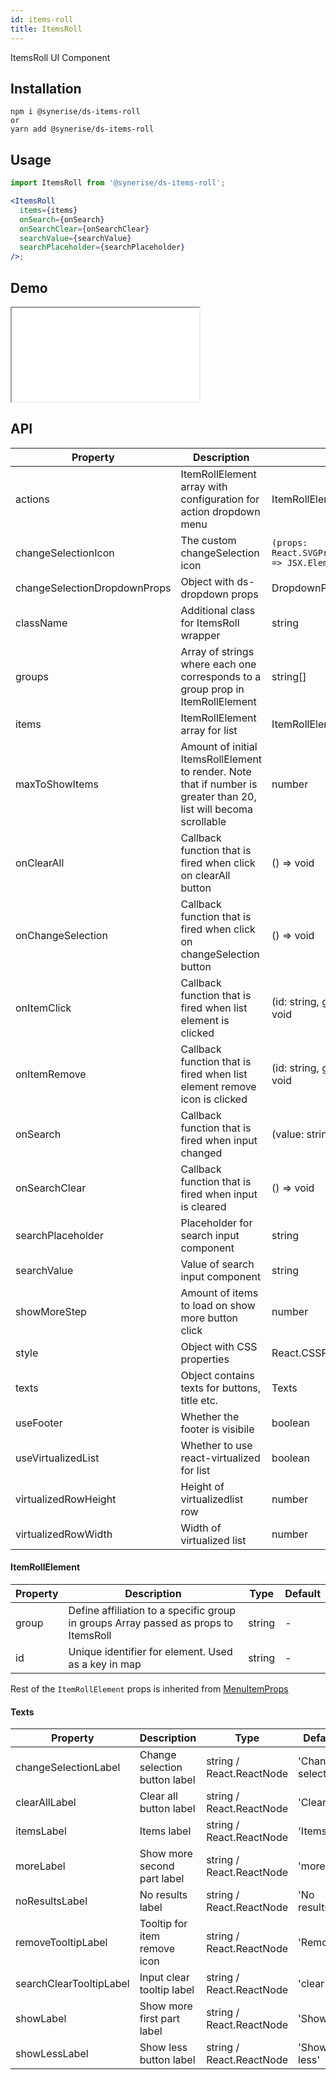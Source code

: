 ```yaml
---
id: items-roll
title: ItemsRoll
---
```


ItemsRoll UI Component

## Installation

```
npm i @synerise/ds-items-roll
or
yarn add @synerise/ds-items-roll
```

## Usage

```jsx
import ItemsRoll from '@synerise/ds-items-roll';

<ItemsRoll
  items={items}
  onSearch={onSearch}
  onSearchClear={onSearchClear}
  searchValue={searchValue}
  searchPlaceholder={searchPlaceholder}
/>;
```

## Demo

<iframe src="/storybook-static/iframe.html?id=components-items-roll--default"></iframe>

## API

| Property                     | Description                                                                                                       | Type                                                    | Default |
| ---------------------------- | ----------------------------------------------------------------------------------------------------------------- | ------------------------------------------------------- | ------- |
| actions                      | ItemRollElement array with configuration for action dropdown menu                                                 | ItemRollElement[]                                       | -       |
| changeSelectionIcon          | The custom changeSelection icon                                                                                   | `(props: React.SVGProps<SVGSVGElement>) => JSX.Element` | EditM   |
| changeSelectionDropdownProps | Object with ds-dropdown props                                                                                     | DropdownProps                                           |
| className                    | Additional class for ItemsRoll wrapper                                                                            | string                                                  | -       |
| groups                       | Array of strings where each one corresponds to a group prop in ItemRollElement                                    | string[]                                                | -       |
| items                        | ItemRollElement array for list                                                                                    | ItemRollElement[]                                       | -       |
| maxToShowItems               | Amount of initial ItemsRollElement to render. Note that if number is greater than 20, list will becoma scrollable | number                                                  | 10      |
| onClearAll                   | Callback function that is fired when click on clearAll button                                                     | () => void                                              | -       |
| onChangeSelection            | Callback function that is fired when click on changeSelection button                                              | () => void                                              | -       |
| onItemClick                  | Callback function that is fired when list element is clicked                                                      | (id: string, group?: string) => void                    | -       |
| onItemRemove                 | Callback function that is fired when list element remove icon is clicked                                          | (id: string, group?: string) => void                    | -       |
| onSearch                     | Callback function that is fired when input changed                                                                | (value: string) => void                                 | -       |
| onSearchClear                | Callback function that is fired when input is cleared                                                             | () => void                                              | -       |
| searchPlaceholder            | Placeholder for search input component                                                                            | string                                                  | -       |
| searchValue                  | Value of search input component                                                                                   | string                                                  | -       |
| showMoreStep                 | Amount of items to load on show more button click                                                                 | number                                                  | 10      |
| style                        | Object with CSS properties                                                                                        | React.CSSProperties                                     | -       |
| texts                        | Object contains texts for buttons, title etc.                                                                     | Texts                                                   | -       |
| useFooter                    | Whether the footer is visibile                                                                                    | boolean                                                 | -       |
| useVirtualizedList           | Whether to use react-virtualized for list                                                                         | boolean                                                 | `false` |
| virtualizedRowHeight         | Height of virtualizedlist row                                                                                     | number                                                  | 32px    |
| virtualizedRowWidth          | Width of virtualized list                                                                                         | number                                                  | -       |

#### ItemRollElement

| Property | Description                                                                         | Type   | Default |
| -------- | ----------------------------------------------------------------------------------- | ------ | ------- |
| group    | Define affiliation to a specific group in groups Array passed as props to ItemsRoll | string | -       |
| id       | Unique identifier for element. Used as a key in map                                 | string | -       |

Rest of the `ItemRollElement` props is inherited from [MenuItemProps](https://design.synerise.com/docs/components/menu#menuitemprops)

#### Texts

| Property                | Description                   | Type                     | Default            |
| ----------------------- | ----------------------------- | ------------------------ | ------------------ |
| changeSelectionLabel    | Change selection button label | string / React.ReactNode | 'Change selection' |
| clearAllLabel           | Clear all button label        | string / React.ReactNode | 'Clear all'        |
| itemsLabel              | Items label                   | string / React.ReactNode | 'Items'            |
| moreLabel               | Show more second part label   | string / React.ReactNode | 'more'             |
| noResultsLabel          | No results label              | string / React.ReactNode | 'No results'       |
| removeTooltipLabel      | Tooltip for item remove icon  | string / React.ReactNode | 'Remove'           |
| searchClearTooltipLabel | Input clear tooltip label     | string / React.ReactNode | 'clear'            |
| showLabel               | Show more first part label    | string / React.ReactNode | 'Show'             |
| showLessLabel           | Show less button label        | string / React.ReactNode | 'Show less'        |
